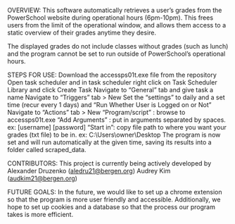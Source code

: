 OVERVIEW:
This software automatically retrieves a user’s grades from the PowerSchool website during operational hours (6pm-10pm). This frees users from the limit of the operational window, and allows them access to a static overview of their grades anytime they desire. 
 
The displayed grades do not include classes without grades (such as lunch) and the program cannot be set to run outside of PowerSchool’s operational hours. 
 
 
 
STEPS FOR USE:
    Download the accessps01t.exe file from the repository
    Open task scheduler and in task scheduler right click on Task Scheduler Library and click Create Task
        Navigate to “General” tab and give task a name
        Navigate to “Triggers” tab > New
            Set the “settings” to daily and a set time (recur every 1 days) and “Run Whether User is Logged on or Not”
        Navigate to “Actions” tab > New
            “Program/script” : browse to accessps01t.exe
            “Add Arguments” : put in arguments separated by spaces. ex: [username] [password]
            “Start in”: copy file path to where you want your grades (txt file) to be in. ex: C:\Users\owner\Desktop
    The program is now set and will run automatically at the given time, saving its results into a folder called scraped_data.
 
 
CONTRIBUTORS:
This project is currently being actively developed by
Alexander Druzenko (aledru21@bergen.org)
Audrey Kim (audkim21@bergen.org)
 
FUTURE GOALS:
In the future, we would like to set up a chrome extension so that the program is more user friendly and accessible. Additionally, we hope to set up cookies and a database so that the process our program takes is more efficient. 